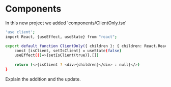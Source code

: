 # Components

In this new project we added 'components/ClientOnly.tsx'

```bash
'use client';
import React, {useEffect, useState} from "react";

export default function ClientOnly({ children }: { children: React.ReactNode }){
    const [isClient, setIsClient] = useState(false)
    useEffect(()=>{setIsClient(true)},[])
    
    return (<>{isClient ? <div>{children}</div> : null}</>)
}
```  

Explain the addition and the update.